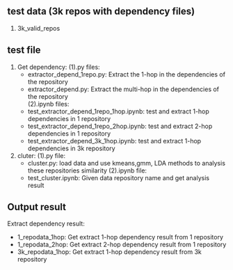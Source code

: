 ## test data (3k repos with dependency files)

1. 3k_valid_repos



## test file

1. Get dependency:
(1).py files:
    - extractor_depend_1repo.py: Extract the 1-hop in the dependencies of the repository
    - extractor_depend.py: Extract the multi-hop in the dependencies of the repository   
(2).ipynb files:
    - test_extractor_depend_1repo_1hop.ipynb: test and extract 1-hop dependencies in 1 repository
    - test_extractor_depend_1repo_2hop.ipynb: test and extract 2-hop dependencies in 1 repository
    - test_extractor_depend_3k_1hop.ipynb: test and extract 1-hop dependencies in 3k repository
2. cluter:
(1).py file:
    - cluster.py: load data and use kmeans,gmm, LDA methods to analysis these repositories similarity
(2).ipynb file:
    - test_cluster.ipynb: Given data repository name and get analysis result
      
## Output result

Extract dependency result:
- 1_repodata_1hop: Get extract  1-hop dependency result from 1 repository
- 1_repodata_2hop: Get extract  2-hop dependency result from 1 repository
- 3k_repodata_1hop: Get extract  1-hop dependency result from 3k repository

  
